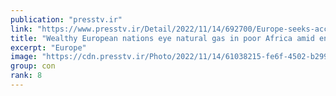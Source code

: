```yaml
---
publication: "presstv.ir"
link: "https://www.presstv.ir/Detail/2022/11/14/692700/Europe-seeks-access-to-African-fossil-fuels-raising-alarm-at-COP27"
title: "Wealthy European nations eye natural gas in poor Africa amid energy crunch "
excerpt: "Europe"
image: "https://cdn.presstv.ir/Photo/2022/11/14/61038215-fe6f-4502-b299-b3e85082409c.jfif"
group: con
rank: 8
---
```

